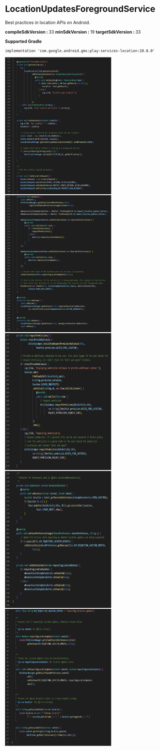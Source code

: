 # LocationUpdatesForegroundService
Best practices in location APIs on Android.

<b>compileSdkVersion : </b> 33
<b>minSdkVersion : </b> 19
<b>targetSdkVersion : </b> 33

<b>Supported Gradle</b>

    implementation 'com.google.android.gms:play-services-location:20.0.0'


<!-- # ![Screenshot_20220224_151617](https://user-images.githubusercontent.com/17252967/155500447-c7a404fc-048a-42e0-a334-ee647d1fd8c6.png) -->
<div>
    <img src="https://raw.githubusercontent.com/chiragjasani/LocationUpdatesForegroundService/main/images/0.PNG"  height="450" width="350" />
    <img src="https://raw.githubusercontent.com/chiragjasani/LocationUpdatesForegroundService/main/images/1.PNG" height="450" width="350" />
    <img src="https://raw.githubusercontent.com/chiragjasani/LocationUpdatesForegroundService/main/images/3.PNG" height="450" width="350" />
    <img src="https://raw.githubusercontent.com/chiragjasani/LocationUpdatesForegroundService/main/images/4.PNG" height="450" width="350" />
    <img src="https://raw.githubusercontent.com/chiragjasani/LocationUpdatesForegroundService/main/images/5.PNG" height="450" width="350" />
</div>

